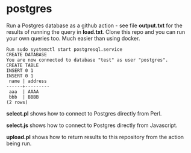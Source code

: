 # postgres

Run a Postgres database as a github action - see file **output.txt** for the results of running the query in **load.txt**. Clone this repo and you can run your own queries too.  Much easier than using docker.

```
Run sudo systemctl start postgresql.service
CREATE DATABASE
You are now connected to database "test" as user "postgres".
CREATE TABLE
INSERT 0 1
INSERT 0 1
 name | address 
------+---------
 aaa  | AAAA
 bbb  | BBBB
(2 rows)
```

**select.pl** shows how to connect to Postgres directly from Perl.

**select.js** shows how to connect to Postgres directly from Javascript.

**upload.pl** shows how to return results to this repository from the action being run.
